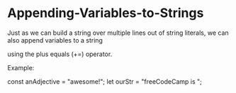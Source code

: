 # Appending-Variables-to-Strings

Just as we can build a string over multiple lines out of string literals, we can also append variables to a string 

using the plus equals (+=) operator.

Example:

const anAdjective = "awesome!";
let ourStr = "freeCodeCamp is ";
